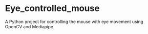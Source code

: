 # Eye_controlled_mouse
A Python project for controlling the mouse with eye movement using OpenCV and Mediapipe.

